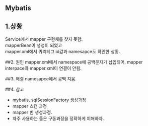 ## Mybatis

## 1.상황
Service에서 mapper 구현체를 찾지 못함.<br>
mapperBean이 생성이 되었고 <br>
mapper.xml에서 쿼리테그 id값과 namesapce도 확인한 상황.


##2. 원인
mapper.xml에서 namespace에 공백문자가 삽입되어,
mapper interpace와 mapper.xml이 연결이 안됨.

##3. 해결
namesapce에서 공백 지움.


##4. 참고
- mybatis, sqlSessionFactory 생성과정
- mapper 스캔 과정
- mapper 빈 생성과정.
- 자주 사용하는 툴은 구동과정을 정확하게 이해하자.